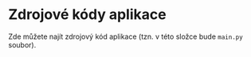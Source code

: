 # Zdrojové kódy aplikace

Zde můžete najít zdrojový kód aplikace (tzn. v této složce bude `main.py` soubor).
